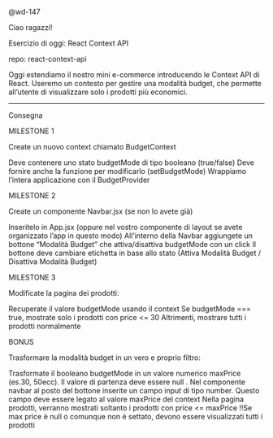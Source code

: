 
@wd-147

Ciao ragazzi!

Esercizio di oggi: React Context API

repo: react-context-api

Oggi estendiamo il nostro mini e-commerce introducendo le Context API di React.
Useremo un contesto per gestire una modalità budget, che permette all’utente di visualizzare solo i prodotti più economici.

---

Consegna

MILESTONE 1

Create un nuovo context chiamato BudgetContext

Deve contenere uno stato budgetMode di tipo booleano (true/false)
Deve fornire anche la funzione per modificarlo (setBudgetMode)
Wrappiamo l’intera applicazione con il BudgetProvider

MILESTONE 2

Create un componente Navbar.jsx (se non lo avete già)

Inseritelo in App.jsx (oppure nel vostro componente di layout se avete organizzato l’app in questo modo)
All’interno della Navbar aggiungete un bottone “Modalità Budget” che attiva/disattiva budgetMode con un click
Il bottone deve cambiare etichetta in base allo stato (Attiva Modalità Budget / Disattiva Modalità Budget)

MILESTONE 3

Modificate la pagina dei prodotti:

Recuperate il valore budgetMode usando il context
Se budgetMode === true, mostrate solo i prodotti con price <= 30
Altrimenti, mostrare tutti i prodotti normalmente

BONUS

 Trasformare la modalità budget in un vero e proprio filtro:

Trasformate il booleano budgetMode in un valore numerico maxPrice (es.30, 50ecc). Il valore di partenza deve essere null .
Nel componente navbar al posto del bottone inserite un campo input di tipo number. Questo campo deve essere legato al valore maxPrice del context
Nella pagina prodotti, verranno mostrati soltanto i prodotti con price <= maxPrice
‼️Se max price è null o comunque non è settato, devono essere visualizzati tutti i prodotti
